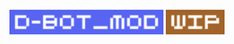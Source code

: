 <img alt="d-bot" src="https://raw.githubusercontent.com/d-suite/art/main/bot/mod/mod_long@vector.svg" style="height:45px; width: auto;"> <img alt="wip" src="https://raw.githubusercontent.com/d-suite/art/main/wip.svg" style="height:45px; width: auto;">
